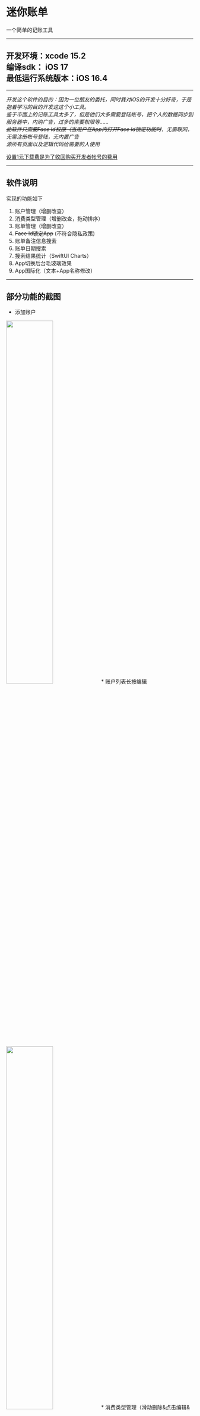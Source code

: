 # 迷你账单
一个简单的记账工具  

-----
开发环境：xcode 15.2  
编译sdk： iOS 17  
最低运行系统版本：iOS 16.4
---

-----
*开发这个软件的目的：因为一位朋友的委托，同时我对iOS的开发十分好奇，于是抱着学习的目的开发这这个小工具。*   
*鉴于市面上的记账工具太多了，但是他们大多需要登陆帐号，把个人的数据同步到服务器中，内购广告，过多的索要权限等……*  
  *~~此软件只需要Face Id权限（当用户在App内打开Face Id锁定功能时~~，无需联网，无需注册帐号登陆，无内置广告*  
 *源所有页面以及逻辑代码给需要的人使用*  

 <u>设置1元下载费是为了收回购买开发者帐号的费用</u>  

---  

## 软件说明  
实现的功能如下  
1. 账户管理（增删改查）
2. 消费类型管理（增删改查，拖动排序）
3. 账单管理（增删改查）
4.  ~~Face Id锁定App~~ (不符合隐私政策)
5. 账单备注信息搜索
6. 账单日期搜索
7. 搜索结果统计（SwiftUI Charts）
8. App切换后台毛玻璃效果
9. App国际化（文本+App名称修改）

-------
## 部分功能的截图  
* 添加账户  
<img src="./pic/1.png" width="50%">  
* 账户列表长按编辑  
<img src="./pic/2.png" width="50%">
* 消费类型管理（滑动删除&点击编辑&长按排序）
<img src="./pic/3.png" width="50%">  
* 切换后台毛玻璃效果  
<img src="./pic/4.png" width="50%">  
* 数据统计柱状图（饼图无法在 iOS 17以下版本实用）
<img src="./pic/5.png" width="50%">  

Simulator Screenshot - iPhone 15 Pro  

* 效果展示  
<img src="./pic/rec.gif" width="60%">

--------
